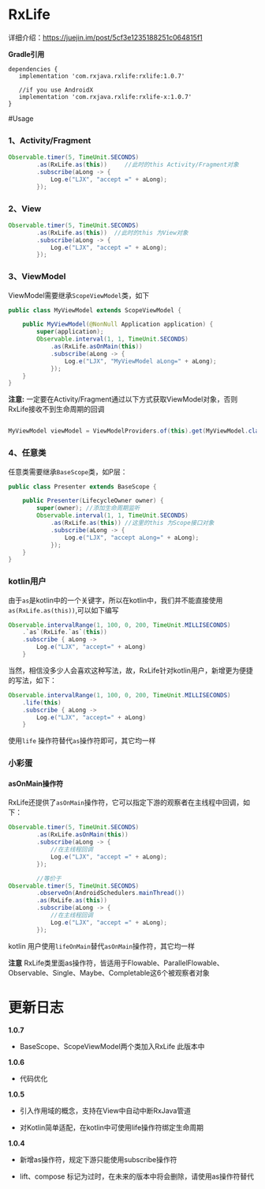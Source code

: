 # RxLife

详细介绍：https://juejin.im/post/5cf3e1235188251c064815f1

**Gradle引用**

    dependencies {
       implementation 'com.rxjava.rxlife:rxlife:1.0.7'

       //if you use AndroidX
       implementation 'com.rxjava.rxlife:rxlife-x:1.0.7'
    }


#Usage

### 1、Activity/Fragment

```java
Observable.timer(5, TimeUnit.SECONDS)
        .as(RxLife.as(this))     //此时的this Activity/Fragment对象
        .subscribe(aLong -> {
            Log.e("LJX", "accept =" + aLong);
        });
```

### 2、View

```java
Observable.timer(5, TimeUnit.SECONDS)
        .as(RxLife.as(this))  //此时的this 为View对象
        .subscribe(aLong -> {
            Log.e("LJX", "accept =" + aLong);
        });

```

### 3、ViewModel

ViewModel需要继承`ScopeViewModel`类，如下

```java
public class MyViewModel extends ScopeViewModel {

    public MyViewModel(@NonNull Application application) {
        super(application);
        Observable.interval(1, 1, TimeUnit.SECONDS)
            .as(RxLife.asOnMain(this))
            .subscribe(aLong -> {
                Log.e("LJX", "MyViewModel aLong=" + aLong);
            });
    }
}
```

**注意:** 一定要在Activity/Fragment通过以下方式获取ViewModel对象，否则RxLife接收不到生命周期的回调

```java

MyViewModel viewModel = ViewModelProviders.of(this).get(MyViewModel.class);

```

### 4、任意类

任意类需要继承`BaseScope`类，如P层：

```java
public class Presenter extends BaseScope {

    public Presenter(LifecycleOwner owner) {
        super(owner); //添加生命周期监听
        Observable.interval(1, 1, TimeUnit.SECONDS)
            .as(RxLife.as(this)) //这里的this 为Scope接口对象
            .subscribe(aLong -> {
                Log.e("LJX", "accept aLong=" + aLong);
            });
    }
}
```

### kotlin用户

由于`as`是kotlin中的一个关键字，所以在kotlin中，我们并不能直接使用`as(RxLife.as(this))`,可以如下编写

```java
Observable.intervalRange(1, 100, 0, 200, TimeUnit.MILLISECONDS)
    .`as`(RxLife.`as`(this))
    .subscribe { aLong ->
        Log.e("LJX", "accept=" + aLong)
    }
```

当然，相信没多少人会喜欢这种写法，故，RxLife针对kotlin用户，新增更为便捷的写法，如下：

```java
Observable.intervalRange(1, 100, 0, 200, TimeUnit.MILLISECONDS)
    .life(this)
    .subscribe { aLong ->
        Log.e("LJX", "accept=" + aLong)
    }
```
使用`life` 操作符替代`as`操作符即可，其它均一样


### 小彩蛋

#### asOnMain操作符
RxLife还提供了`asOnMain`操作符，它可以指定下游的观察者在主线程中回调，如下：
```java
Observable.timer(5, TimeUnit.SECONDS)
        .as(RxLife.asOnMain(this))
        .subscribe(aLong -> {
            //在主线程回调
            Log.e("LJX", "accept =" + aLong);
        });

        //等价于
Observable.timer(5, TimeUnit.SECONDS)
        .observeOn(AndroidSchedulers.mainThread())
        .as(RxLife.as(this))
        .subscribe(aLong -> {
            //在主线程回调
            Log.e("LJX", "accept =" + aLong);
        });

```

kotlin 用户使用`lifeOnMain`替代`asOnMain`操作符，其它均一样

**注意**
RxLife类里面as操作符，皆适用于Flowable、ParallelFlowable、Observable、Single、Maybe、Completable这6个被观察者对象





# 更新日志

**1.0.7**

  - BaseScope、ScopeViewModel两个类加入RxLife 此版本中

**1.0.6**
  - 代码优化
 
**1.0.5**
  - 引入作用域的概念，支持在View中自动中断RxJava管道

  - 对Kotlin简单适配，在kotlin中可使用life操作符绑定生命周期

**1.0.4**

  - 新增as操作符，规定下游只能使用subscribe操作符

  - lift、compose 标记为过时，在未来的版本中将会删除，请使用as操作符替代






